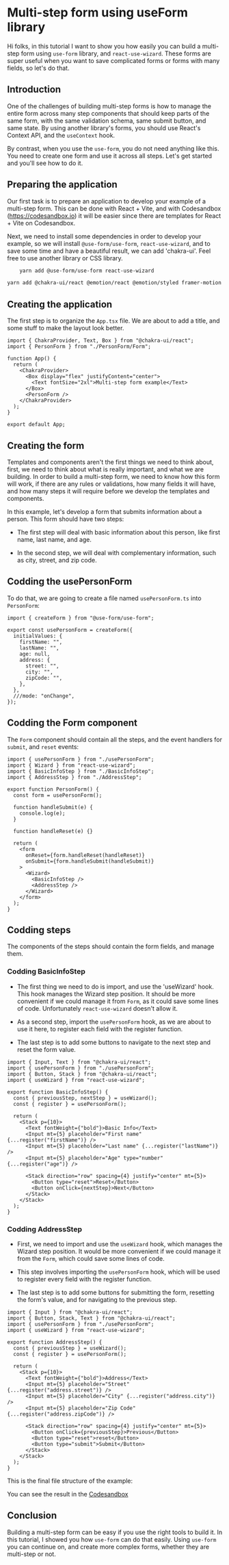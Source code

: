 # Multi-step form using useForm library

Hi folks, in this tutorial I want to show you how easily you can build a multi-step form using `use-form` library, and `react-use-wizard`. These forms are super useful when you want to save complicated forms or forms with many fields, so let's do that.

## Introduction

One of the challenges of building multi-step forms is how to manage the entire form across many step components that should keep parts of the same form, with the same validation schema, same submit button, and same state. By using another library's forms, you should use React's Context API, and the `useContext` hook.

By contrast, when you use the `use-form`, you do not need anything like this. You need to create one form and use it across all steps. Let's get started and you'll see how to do it.

## Preparing the application

Our first task is to prepare an application to develop your example of a multi-step form. This can be done with React + Vite, and with Codesandbox (https://codesandbox.io) it will be easier since there are templates for React + Vite on Codesandbox.

Next, we need to install some dependencies in order to develop your example, so we will install `@use-form/use-form`, `react-use-wizard`, and to save some time and have a beautiful result, we can add 'chakra-ui'. Feel free to use another library or CSS library.

```bash
    yarn add @use-form/use-form react-use-wizard
```

```bash
yarn add @chakra-ui/react @emotion/react @emotion/styled framer-motion
```

## Creating the application

The first step is to organize the `App.tsx` file. We are about to add a title, and some stuff to make the layout look better.

```tsx
import { ChakraProvider, Text, Box } from "@chakra-ui/react";
import { PersonForm } from "./PersonForm/Form";

function App() {
  return (
    <ChakraProvider>
      <Box display="flex" justifyContent="center">
        <Text fontSize="2xl">Multi-step form example</Text>
      </Box>
      <PersonForm />
    </ChakraProvider>
  );
}

export default App;
```

## Creating the form

Templates and components aren't the first things we need to think about, first, we need to think about what is really important, and what we are building. In order to build a multi-step form, we need to know how this form will work, if there are any rules or validations, how many fields it will have, and how many steps it will require before we develop the templates and components.

In this example, let's develop a form that submits information about a person. This form should have two steps:

- The first step will deal with basic information about this person, like first name, last name, and age.

- In the second step, we will deal with complementary information, such as city, street, and zip code.

## Codding the usePersonForm

To do that, we are going to create a file named `usePersonForm.ts` into `PersonForm`:

```tsx
import { createForm } from "@use-form/use-form";

export const usePersonForm = createForm({
  initialValues: {
    firstName: "",
    lastName: "",
    age: null,
    address: {
      street: "",
      city: "",
      zipCode: "",
    },
  },
  ///mode: "onChange",
});
```

## Codding the Form component

The `Form` component should contain all the steps, and the event handlers for `submit`, and `reset` events:

```tsx
import { usePersonForm } from "./usePersonForm";
import { Wizard } from "react-use-wizard";
import { BasicInfoStep } from "./BasicInfoStep";
import { AddressStep } from "./AddressStep";

export function PersonForm() {
  const form = usePersonForm();

  function handleSubmit(e) {
    console.log(e);
  }

  function handleReset(e) {}

  return (
    <form
      onReset={form.handleReset(handleReset)}
      onSubmit={form.handleSubmit(handleSubmit)}
    >
      <Wizard>
        <BasicInfoStep />
        <AddressStep />
      </Wizard>
    </form>
  );
}
```

## Codding steps

The components of the steps should contain the form fields, and manage them.

### Codding BasicInfoStep

- The first thing we need to do is import, and use the 'useWizard' hook. This hook manages the Wizard step position. It should be more convenient if we could manage it from `Form`, as it could save some lines of code. Unfortunately `react-use-wizard` doesn't allow it.

- As a second step, import the `usePersonForm` hook, as we are about to use it here, to register each field with the register function.

- The last step is to add some buttons to navigate to the next step and reset the form value.

```tsx
import { Input, Text } from "@chakra-ui/react";
import { usePersonForm } from "./usePersonForm";
import { Button, Stack } from "@chakra-ui/react";
import { useWizard } from "react-use-wizard";

export function BasicInfoStep() {
  const { previousStep, nextStep } = useWizard();
  const { register } = usePersonForm();

  return (
    <Stack p={10}>
      <Text fontWeight={"bold"}>Basic Info</Text>
      <Input mt={5} placeholder="First name" {...register("firstName")} />
      <Input mt={5} placeholder="Last name" {...register("lastName")} />
      <Input mt={5} placeholder="Age" type="number" {...register("age")} />

      <Stack direction="row" spacing={4} justify="center" mt={5}>
        <Button type="reset">Reset</Button>
        <Button onClick={nextStep}>Next</Button>
      </Stack>
    </Stack>
  );
}
```

### Codding AddressStep

- First, we need to import and use the `useWizard` hook, which manages the Wizard step position. It would be more convenient if we could manage it from the `Form`, which could save some lines of code.

- This step involves importing the `usePersonForm` hook, which will be used to register every field with the register function.

- The last step is to add some buttons for submitting the form, resetting the form's value, and for navigating to the previous step.

```tsx
import { Input } from "@chakra-ui/react";
import { Button, Stack, Text } from "@chakra-ui/react";
import { usePersonForm } from "./usePersonForm";
import { useWizard } from "react-use-wizard";

export function AddressStep() {
  const { previousStep } = useWizard();
  const { register } = usePersonForm();

  return (
    <Stack p={10}>
      <Text fontWeight={"bold"}>Address</Text>
      <Input mt={5} placeholder="Street" {...register("address.street")} />
      <Input mt={5} placeholder="City" {...register("address.city")} />
      <Input mt={5} placeholder="Zip Code" {...register("address.zipCode")} />

      <Stack direction="row" spacing={4} justify="center" mt={5}>
        <Button onClick={previousStep}>Previous</Button>
        <Button type="reset">reset</Button>
        <Button type="submit">Submit</Button>
      </Stack>
    </Stack>
  );
}
```

This is the final file structure of the example:

You can see the result in the [Codesandbox](https://codesandbox.io/s/multi-step-form-react-j8g4fn)

## Conclusion

Building a multi-step form can be easy if you use the right tools to build it. In this tutorial, I showed you how `use-form` can do that easily. Using `use-form` you can continue on, and create more complex forms, whether they are multi-step or not.
